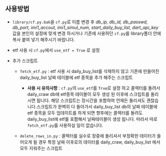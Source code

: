 ## 사용방법 

- `library/cf.py.bak`을 `cf.py`로 이름 변경 후 *db_ip, db_id, db_passwd, db_port, imi1_accout, imi1_simul_num, start_daily_buy_list, dart_api_key* 값을 본인의 설정에 맞게 변경 하시거나 
기존에 사용하던 `cf.py`를 library폴더 안에 복사 붙여 넣기 해주시기 바랍니다. 

- etf 사용 시
    `cf.py`에서 `use_etf = True` 로 설정  

- 추가 스크립트 
    - `fetch_etf.py` : etf 사용 시 daily_buy_list를 삭제하지 않고 기존에 만들어진 daily_buy_list 날짜 테이블에 etf 종목을 추가 해주는 스크립트  
        - **사용 시 유의사항** : `cf.py`의 `use_etf`를 `True`로 설정 하고 콜렉터를 돌려서 daily_craw db에 etf종목 테이블이 모두 생성 된 이후에 스크립트를 돌리시면 됩니다. 해당 스크립트는 장시간을 포함하여 언제든 돌리셔도 괜찮습니다.스크립트가 완벽히 다 돌아가서 daily_buy_list db의 날짜 테이블에 etf 종목을 모두 업데이트를 하게 되면 향후에는 콜렉터를 돌려도 daily_buy_list에 etf를 포함해서 날짜테이블이 생성 됩니다. 따라서 따로 `fetch_etf.py`를 사용하실 일이 없습니다.
            
    - `delete_rows_in.py` : 콜렉터를 실수로 장중에 돌리셔서 부정확한 데이터가 들어오게 될 경우 특정 날짜 이후로의 데이터를 daily_craw, daily_buy_list 에서 모두 지워주는 스크립트
        
